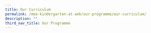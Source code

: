 ```yaml
---
title: Our Curriculum
permalink: /moe-kindergarten-at-amk/our-programme/our-curriculum/
description: ""
third_nav_title: Our Programme
---
```

